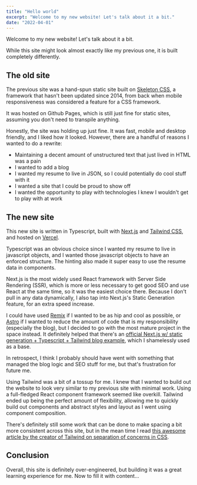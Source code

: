 ```yaml
---
title: "Hello world"
excerpt: "Welcome to my new website! Let's talk about it a bit."
date: "2022-04-01"
---
```


Welcome to my new website! Let's talk about it a bit.

While this site might look almost exactly like my previous one, it is built completely differently.

## The old site

The previous site was a hand-spun static site built on [Skeleton CSS](https://github.com/dhg/Skeleton), a framework that hasn't been updated since 2014, from back when mobile responsiveness was considered a feature for a CSS framework.

It was hosted on Github Pages, which is still just fine for static sites, assuming you don't need to transpile anything.

Honestly, the site was holding up just fine. It was fast, mobile and desktop friendly, and I liked how it looked. However, there are a handful of reasons I wanted to do a rewrite:

- Maintaining a decent amount of unstructured text that just lived in HTML was a pain
- I wanted to add a blog
- I wanted my resume to live in JSON, so I could potentially do cool stuff with it
- I wanted a site that I could be proud to show off
- I wanted the opportunity to play with technologies I knew I wouldn't get to play with at work

## The new site

This new site is written in Typescript, built with [Next.js](https://nextjs.org/) and [Tailwind CSS](https://tailwindcss.com/), and hosted on [Vercel](https://vercel.com/).

Typescript was an obvious choice since I wanted my resume to live in javascript objects, and I wanted those javascript objects to have an enforced structure. The hinting also made it super easy to use the resume data in components.

Next.js is the most widely used React framework with Server Side Rendering (SSR), which is more or less necessary to get good SEO and use React at the same time, so it was the easiest choice there. Because I don't pull in any data dynamically, I also tap into Next.js's Static Generation feature, for an extra speed increase.

I could have used [Remix](https://remix.run/) if I wanted to be as hip and cool as possible, or [Astro](https://astro.build/) if I wanted to reduce the amount of code that is my responsibility (especially the blog), but I decided to go with the most mature project in the space instead. It definitely helped that there's an [official Next.js w/ static generation + Typescript + Tailwind blog example](https://github.com/vercel/next.js/tree/canary/examples/blog-starter-typescript), which I shamelessly used as a base.

In retrospect, I think I probably should have went with something that managed the blog logic and SEO stuff for me, but that's frustration for future me.

Using Tailwind was a bit of a tossup for me. I knew that I wanted to build out the website to look very similar to my previous site with minimal work. Using a full-fledged React component framework seemed like overkill. Tailwind ended up being the perfect amount of flexibility, allowing me to quickly build out components and abstract styles and layout as I went using component composition.

There's definitely still some work that can be done to make spacing a bit more consistent across this site, but in the mean time I read [this awesome article by the creator of Tailwind on separation of concerns in CSS](https://adamwathan.me/css-utility-classes-and-separation-of-concerns/).

## Conclusion

Overall, this site is definitely over-engineered, but building it was a great learning experience for me. Now to fill it with content...
